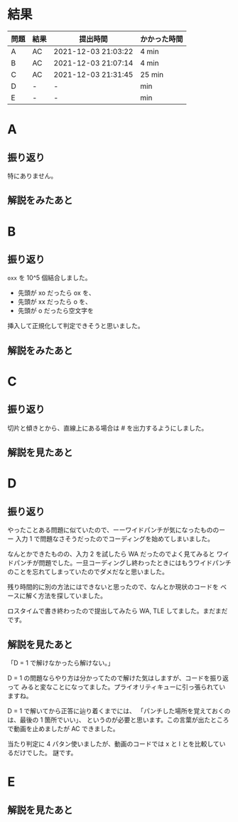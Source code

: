 # 結果

| 問題 | 結果 | 提出時間            | かかった時間 |
|------|------|---------------------|--------------|
| A    | AC   | 2021-12-03 21:03:22 | 4 min        |
| B    | AC   | 2021-12-03 21:07:14 | 4 min        |
| C    | AC   | 2021-12-03 21:31:45 | 25 min       |
| D    | -    | -                   |     min      |
| E    | -    | -                   |     min      |

# A

## 振り返り

特にありません。

## 解説をみたあと

# B

## 振り返り

`oxx` を 10^5 個結合しました。

- 先頭が xo だったら ox を、
- 先頭が xx だったら o を、
- 先頭が o だったら空文字を

挿入して正規化して判定できそうと思いました。

## 解説をみたあと

# C

## 振り返り

切片と傾きとから、直線上にある場合は # を出力するようにしました。

## 解説を見たあと

# D

## 振り返り

やったことある問題に似ていたので、ーーワイドパンチが気になったもののーー
入力 1 で問題なさそうだったのでコーディングを始めてしまいました。

なんとかできたものの、入力 2 を試したら WA だったのでよく見てみると
ワイドパンチが問題でした。一旦コーディングし終わったときにはもうワイドパンチ
のことを忘れてしまっていたのでダメだなと思いました。

残り時間的に別の方法にはできないと思ったので、なんとか現状のコードを
ベースに解く方法を探していました。

ロスタイムで書き終わったので提出してみたら WA, TLE してました。まだまだです。

## 解説を見たあと

「D = 1 で解けなかったら解けない。」

D = 1 の問題ならやり方は分かってたので解けた気はしますが、コードを振り返って
みると変なことになってました。プライオリティキューに引っ張られていますね。

D = 1 で解いてから正答に辿り着くまでには、
「パンチした場所を覚えておくのは、最後の 1 箇所でいい」、
というのが必要と思います。この言葉が出たところで動画を止めましたが AC できました。

当たり判定に 4 パタン使いましたが、動画のコードでは x と l とを比較しているだけでした。
謎です。

# E

## 解説を見たあと
